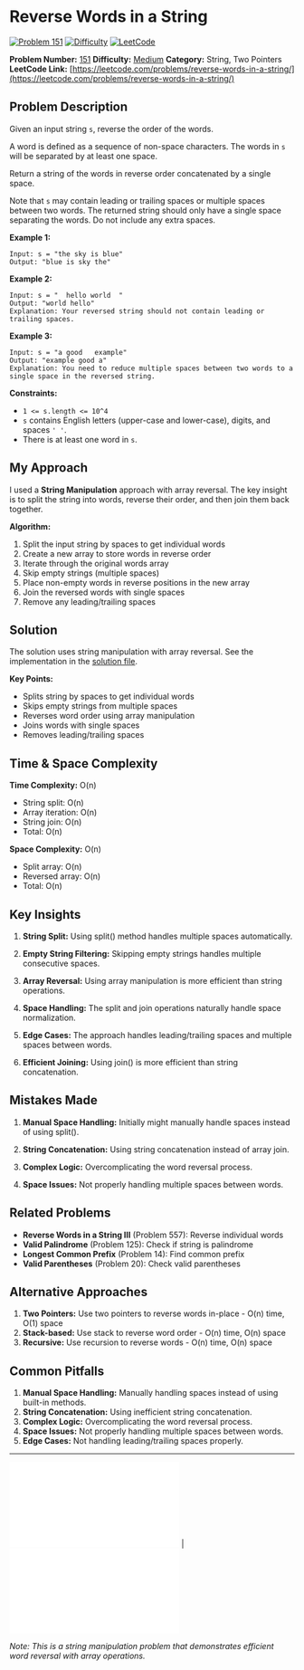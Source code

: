 # Reverse Words in a String

[![Problem 151](https://img.shields.io/badge/Problem-151-blue?style=for-the-badge&logo=leetcode)](https://leetcode.com/problems/reverse-words-in-a-string/)
[![Difficulty](https://img.shields.io/badge/Difficulty-Medium-orange?style=for-the-badge)](https://leetcode.com/problemset/?difficulty=MEDIUM)
[![LeetCode](https://img.shields.io/badge/LeetCode-View%20Problem-orange?style=for-the-badge&logo=leetcode)](https://leetcode.com/problems/reverse-words-in-a-string/)

**Problem Number:** [151](https://leetcode.com/problems/reverse-words-in-a-string/)
**Difficulty:** [Medium](https://leetcode.com/problemset/?difficulty=MEDIUM)
**Category:** String, Two Pointers
**LeetCode Link:** [https://leetcode.com/problems/reverse-words-in-a-string/](https://leetcode.com/problems/reverse-words-in-a-string/)

## Problem Description

Given an input string `s`, reverse the order of the words.

A word is defined as a sequence of non-space characters. The words in `s` will be separated by at least one space.

Return a string of the words in reverse order concatenated by a single space.

Note that `s` may contain leading or trailing spaces or multiple spaces between two words. The returned string should only have a single space separating the words. Do not include any extra spaces.

**Example 1:**
```
Input: s = "the sky is blue"
Output: "blue is sky the"
```

**Example 2:**
```
Input: s = "  hello world  "
Output: "world hello"
Explanation: Your reversed string should not contain leading or trailing spaces.
```

**Example 3:**
```
Input: s = "a good   example"
Output: "example good a"
Explanation: You need to reduce multiple spaces between two words to a single space in the reversed string.
```

**Constraints:**
- `1 <= s.length <= 10^4`
- `s` contains English letters (upper-case and lower-case), digits, and spaces `' '`.
- There is at least one word in `s`.

## My Approach

I used a **String Manipulation** approach with array reversal. The key insight is to split the string into words, reverse their order, and then join them back together.

**Algorithm:**
1. Split the input string by spaces to get individual words
2. Create a new array to store words in reverse order
3. Iterate through the original words array
4. Skip empty strings (multiple spaces)
5. Place non-empty words in reverse positions in the new array
6. Join the reversed words with single spaces
7. Remove any leading/trailing spaces

## Solution

The solution uses string manipulation with array reversal. See the implementation in the [solution file](../exercises/151.reverse-words-in-a-string.py).

**Key Points:**
- Splits string by spaces to get individual words
- Skips empty strings from multiple spaces
- Reverses word order using array manipulation
- Joins words with single spaces
- Removes leading/trailing spaces

## Time & Space Complexity

**Time Complexity:** O(n)
- String split: O(n)
- Array iteration: O(n)
- String join: O(n)
- Total: O(n)

**Space Complexity:** O(n)
- Split array: O(n)
- Reversed array: O(n)
- Total: O(n)

## Key Insights

1. **String Split:** Using split() method handles multiple spaces automatically.

2. **Empty String Filtering:** Skipping empty strings handles multiple consecutive spaces.

3. **Array Reversal:** Using array manipulation is more efficient than string operations.

4. **Space Handling:** The split and join operations naturally handle space normalization.

5. **Edge Cases:** The approach handles leading/trailing spaces and multiple spaces between words.

6. **Efficient Joining:** Using join() is more efficient than string concatenation.

## Mistakes Made

1. **Manual Space Handling:** Initially might manually handle spaces instead of using split().

2. **String Concatenation:** Using string concatenation instead of array join.

3. **Complex Logic:** Overcomplicating the word reversal process.

4. **Space Issues:** Not properly handling multiple spaces between words.

## Related Problems

- **Reverse Words in a String III** (Problem 557): Reverse individual words
- **Valid Palindrome** (Problem 125): Check if string is palindrome
- **Longest Common Prefix** (Problem 14): Find common prefix
- **Valid Parentheses** (Problem 20): Check valid parentheses

## Alternative Approaches

1. **Two Pointers:** Use two pointers to reverse words in-place - O(n) time, O(1) space
2. **Stack-based:** Use stack to reverse word order - O(n) time, O(n) space
3. **Recursive:** Use recursion to reverse words - O(n) time, O(n) space

## Common Pitfalls

1. **Manual Space Handling:** Manually handling spaces instead of using built-in methods.
2. **String Concatenation:** Using inefficient string concatenation.
3. **Complex Logic:** Overcomplicating the word reversal process.
4. **Space Issues:** Not properly handling multiple spaces between words.
5. **Edge Cases:** Not handling leading/trailing spaces properly.

---

[![Back to Index](../../README.md#-problem-index)](../../README.md#-problem-index) | [![View Solution](../exercises/151.reverse-words-in-a-string.py)](../exercises/151.reverse-words-in-a-string.py)

*Note: This is a string manipulation problem that demonstrates efficient word reversal with array operations.*
